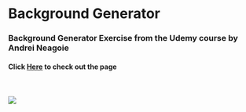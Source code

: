 # Background Generator

### Background Generator Exercise from the Udemy course by Andrei Neagoie 
#### Click [Here](https://chansookim316.github.io/background-generator/) to check out the page
<br></br>
![](./usage.gif)
